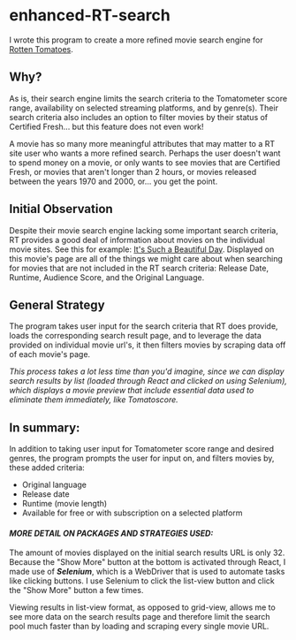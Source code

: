 # enhanced-RT-search

I wrote this program to create a more refined movie search engine for [Rotten Tomatoes](https://www.rottentomatoes.com/browse/dvd-streaming-all).

## Why?

As is, their search engine limits the search criteria to the Tomatometer score range, availability on selected streaming platforms, and by genre(s). Their search criteria also includes an option to filter movies by their status of Certified Fresh... but this feature does not even work!

A movie has so many more meaningful attributes that may matter to a RT site user who wants a more refined search. Perhaps the user doesn't want to spend money on a movie, or only wants to see movies that are Certified Fresh, or movies that aren't longer than 2 hours, or movies released between the years 1970 and 2000, or... you get the point.

## Initial Observation

Despite their movie search engine lacking some important search criteria, RT provides a good deal of information about movies on the individual movie sites. See this for example:  [It's Such a Beautiful Day](https://www.rottentomatoes.com/m/its_such_a_beautiful_day). Displayed on this movie's page are all of the things we might care about when searching for movies that are not included in the RT search criteria:  Release Date, Runtime, Audience Score, and the Original Language.

## General Strategy

The program takes user input for the search criteria that RT does provide, loads the corresponding search result page, and to leverage the data provided on individual movie url's, it then filters movies by scraping data off of each movie's page.

*This process takes a lot less time than you'd imagine, since we can display search results by list (loaded through React and clicked on using Selenium), which displays a movie preview that include essential data used to eliminate them immediately, like Tomatoscore.*

## In summary:

In addition to taking user input for Tomatometer score range and desired genres, the program prompts the user for input on, and filters movies by, these added criteria:

- Original language
- Release date
- Runtime (movie length)
- Available for free or with subscription on a selected platform


#### *MORE DETAIL ON PACKAGES AND STRATEGIES USED:*

The amount of movies displayed on the initial search results URL is only 32. Because the "Show More" button at the bottom is activated through React, I made use of ***Selenium***, which is a WebDriver that is used to automate tasks like clicking buttons. I use Selenium to click the list-view button and click the "Show More" button a few times.

Viewing results in list-view format, as opposed to grid-view, allows me to see more data on the search results page and therefore limit the search pool much faster than by loading and scraping every single movie URL.



